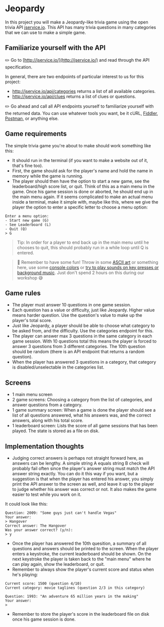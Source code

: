 # Jeopardy

In this project you will make a Jeopardy-like trivia game using the open trivia API [jservice.io](http://jservice.io/). This API has many trivia questions in many categories that we can use to make a simple game.

## Familiarize yourself with the API

:pencil2: Go to [http://jservice.io/](http://jservice.io/) and read through the API specification.

In general, there are two endpoints of particular interest to us for this project:

- http://jservice.io/api/categories returns a list of all available categories.
- http://jservice.io/api/clues returns a list of clues or questions.

:pencil2: Go ahead and call all API endpoints yourself to familiarize yourself with the returned data. You can use whatever tools you want, be it cURL, [Fiddler](https://www.telerik.com/fiddler), [Postman](https://www.postman.com/), or anything else.

## Game requirements

The simple trivia game you're about to make should work something like this:

- It should run in the terminal (if you want to make a website out of it, that's fine too).
- First, the game should ask for the player's name and hold the name in memory while the game is running.
- The player should then have the option to start a new game, see the leaderboard/high score list, or quit. Think of this as a main menu in the game. Once his game session is done or aborted, he should end up in the main menu again. If it seems complicated to make an actual menu inside a terminal, make it simple with, maybe like this, where we give the player the option to enter a specific letter to choose a menu option:

```
Enter a menu option:
- Start new game (G)
- See Leaderboard (L)
- Quit (Q)
> G
```

> Tip: In order for a player to end back up in the main menu until he chooses to quit, this should probably run in a while loop until Q is entered.

> :tada: Remember to have some fun! Throw in some [ASCII art](http://patorjk.com/software/taag/#p=display&f=Graffiti&t=Type%20Something%20) or something here, use some [console colors](https://www.c-sharpcorner.com/article/change-console-foreground-and-background-color-in-c-sharp/Images/ConsoleColors.jpg) or [try to play sounds on key presses or background music](https://askubuntu.com/questions/920539/how-to-play-a-sound-from-terminal). Just don't spend 2 hours on this during our workshop :sweat_smile:

## Game rules

- The player must answer 10 questions in one game session.
- Each question has a value or difficulty, just like Jeopardy. Higher value means harder question. Use the question's value to make up the player's total score.
- Just like Jeopardy, a player should be able to choose what category to be asked from, and the difficulty. Use the categories endpoint for this.
- The player can answer max 3 questions in the same category in each game session. With 10 questions total this means the player is forced to answer 3 questions from 3 different categories. The 10th question should be random (there is an API endpoint that returns a random question).
- When the player has answered 3 questions in a category, that category is disabled/unselectable in the categories list.

## Screens

- 1 main menu screen
- 2 game screens: Choosing a category from the list of categories, and answer questions from a category.
- 1 game summary screen: When a game is done the player should see a list of all questions answered, what his answers was, and the correct answers, along with his total score.
- 1 leaderboard screen: Lists the score of all game sessions that has been played. The state is stored as a file on disk.

## Implementation thoughts

- Judging correct answers is perhaps not straight forward here, as answers can be lengthy. A simple string A equals string B check will probably fail often since the player's answer string must match the API answer string exactly. You can do it this way if you want, but a suggestion is that when the player has entered his answer, you simply print the API answer to the screen as well, and leave it up to the player to judge whether his answer was correct or not. It also makes the game easier to test while you work on it.

It could look like this:

```
Question: 2009: "Some guys just can't handle Vegas"
Your answer:
> Hangover
Correct answer: The Hangover
Was your answer correct? (y/n):
> y
```

- Once the player has answered the 10th quesition, a summary of all questions and answers should be printed to the screen. When the player enters a keystroke, the current leaderboard should be shown. On the next keystroke the player is taken back to the "main menu" where he can play again, show the leaderboard, or quit.
- Remember to always show the player's current score and status when he's playing:

```
Current score: 1500 (question 4/10)
Current category: movie taglines (question 2/3 in this category)

Question: 1993: "An adventure 65 million years in the making"
Your answer:
>
```

- Remember to store the player's score in the leaderboard file on disk once his game session is done.
